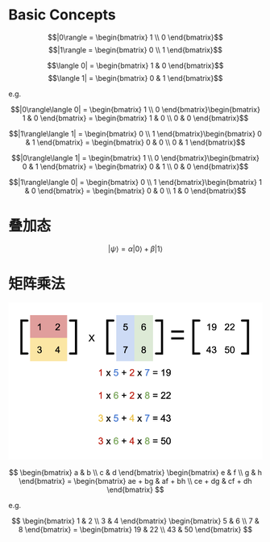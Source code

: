 # Basic Concepts

$$|0\rangle = \begin{bmatrix} 1 \\ 0 \end{bmatrix}$$
$$|1\rangle = \begin{bmatrix} 0 \\ 1 \end{bmatrix}$$

$$\langle 0| = \begin{bmatrix} 1 & 0 \end{bmatrix}$$
$$\langle 1| = \begin{bmatrix} 0 & 1 \end{bmatrix}$$

e.g.

$$|0\rangle\langle 0| = \begin{bmatrix} 1 \\ 0 \end{bmatrix}\begin{bmatrix} 1 & 0 \end{bmatrix} = \begin{bmatrix} 1 & 0 \\ 0 & 0 \end{bmatrix}$$

$$|1\rangle\langle 1| = \begin{bmatrix} 0 \\ 1 \end{bmatrix}\begin{bmatrix} 0 & 1 \end{bmatrix} = \begin{bmatrix} 0 & 0 \\ 0 & 1 \end{bmatrix}$$

$$|0\rangle\langle 1| = \begin{bmatrix} 1 \\ 0 \end{bmatrix}\begin{bmatrix} 0 & 1 \end{bmatrix} = \begin{bmatrix} 0 & 1 \\ 0 & 0 \end{bmatrix}$$

$$|1\rangle\langle 0| = \begin{bmatrix} 0 \\ 1 \end{bmatrix}\begin{bmatrix} 1 & 0 \end{bmatrix} = \begin{bmatrix} 0 & 0 \\ 1 & 0 \end{bmatrix}$$

# 叠加态

$$|ψ\rangle = α|0\rangle + β|1\rangle$$

# 矩阵乘法

![](mult.png)

$$ \begin{bmatrix} a & b \\ c & d \end{bmatrix} \begin{bmatrix} e & f \\ g & h \end{bmatrix} = \begin{bmatrix} ae + bg & af + bh \\ ce + dg & cf + dh \end{bmatrix} $$

e.g.

$$ \begin{bmatrix} 1 & 2 \\ 3 & 4 \end{bmatrix} \begin{bmatrix} 5 & 6 \\ 7 & 8 \end{bmatrix} = \begin{bmatrix} 19 & 22 \\ 43 & 50 \end{bmatrix} $$
